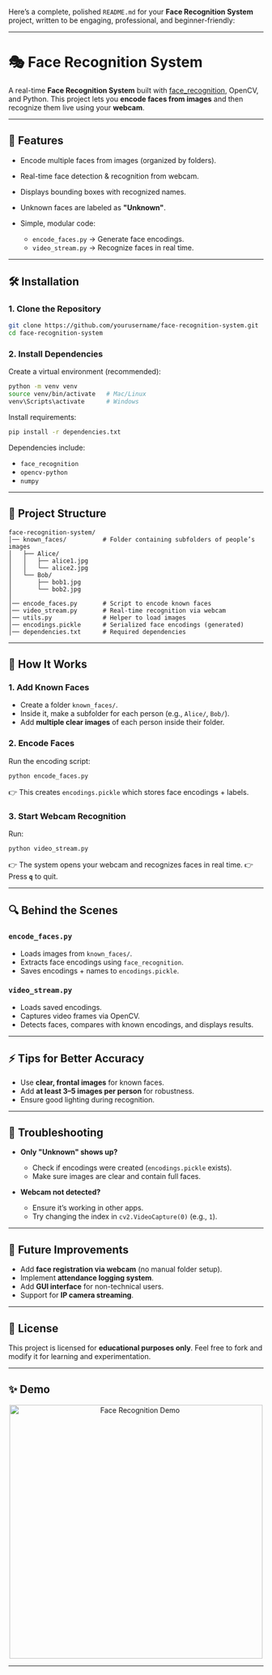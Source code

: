 Here’s a complete, polished `README.md` for your **Face Recognition System** project, written to be engaging, professional, and beginner-friendly:

---

# 🎭 Face Recognition System

A real-time **Face Recognition System** built with [face\_recognition](https://github.com/ageitgey/face_recognition), OpenCV, and Python.
This project lets you **encode faces from images** and then recognize them live using your **webcam**.

---

## 🚀 Features

* Encode multiple faces from images (organized by folders).
* Real-time face detection & recognition from webcam.
* Displays bounding boxes with recognized names.
* Unknown faces are labeled as **"Unknown"**.
* Simple, modular code:

  * `encode_faces.py` → Generate face encodings.
  * `video_stream.py` → Recognize faces in real time.

---

## 🛠️ Installation

### 1. Clone the Repository

```bash
git clone https://github.com/yourusername/face-recognition-system.git
cd face-recognition-system
```

### 2. Install Dependencies

Create a virtual environment (recommended):

```bash
python -m venv venv
source venv/bin/activate   # Mac/Linux
venv\Scripts\activate      # Windows
```

Install requirements:

```bash
pip install -r dependencies.txt
```

Dependencies include:

* `face_recognition`
* `opencv-python`
* `numpy`

---

## 📂 Project Structure

```
face-recognition-system/
│── known_faces/          # Folder containing subfolders of people’s images
│   ├── Alice/
│   │   ├── alice1.jpg
│   │   └── alice2.jpg
│   └── Bob/
│       ├── bob1.jpg
│       └── bob2.jpg
│
│── encode_faces.py       # Script to encode known faces
│── video_stream.py       # Real-time recognition via webcam
│── utils.py              # Helper to load images
│── encodings.pickle      # Serialized face encodings (generated)
│── dependencies.txt      # Required dependencies
```

---

## 📖 How It Works

### 1. Add Known Faces

* Create a folder `known_faces/`.
* Inside it, make a subfolder for each person (e.g., `Alice/`, `Bob/`).
* Add **multiple clear images** of each person inside their folder.

### 2. Encode Faces

Run the encoding script:

```bash
python encode_faces.py
```

👉 This creates `encodings.pickle` which stores face encodings + labels.

### 3. Start Webcam Recognition

Run:

```bash
python video_stream.py
```

👉 The system opens your webcam and recognizes faces in real time.
👉 Press **`q`** to quit.

---

## 🔍 Behind the Scenes

### `encode_faces.py`

* Loads images from `known_faces/`.
* Extracts face encodings using `face_recognition`.
* Saves encodings + names to `encodings.pickle`.

### `video_stream.py`

* Loads saved encodings.
* Captures video frames via OpenCV.
* Detects faces, compares with known encodings, and displays results.

---

## ⚡ Tips for Better Accuracy

* Use **clear, frontal images** for known faces.
* Add **at least 3–5 images per person** for robustness.
* Ensure good lighting during recognition.

---

## 🛑 Troubleshooting

* **Only "Unknown" shows up?**

  * Check if encodings were created (`encodings.pickle` exists).
  * Make sure images are clear and contain full faces.

* **Webcam not detected?**

  * Ensure it’s working in other apps.
  * Try changing the index in `cv2.VideoCapture(0)` (e.g., `1`).

---

## 🎯 Future Improvements

* Add **face registration via webcam** (no manual folder setup).
* Implement **attendance logging system**.
* Add **GUI interface** for non-technical users.
* Support for **IP camera streaming**.

---

## 📜 License

This project is licensed for **educational purposes only**.
Feel free to fork and modify it for learning and experimentation.

---

## ✨ Demo

<p align="center">
  <img src="https://media.giphy.com/media/26BRv0ThflsHCqDrG/giphy.gif" alt="Face Recognition Demo" width="500"/>
</p>

---

